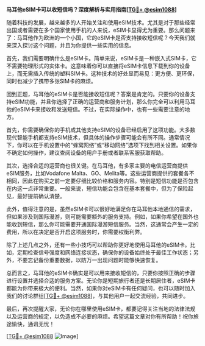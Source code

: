 **马耳他eSIM卡可以收短信吗？深度解析与实用指南[[TG💪+ @esim1088](https://t.me/s/esim1088)]**

随着科技的发展，越来越多的人开始关注和使用eSIM技术。尤其是对于那些经常出国或者需要在多个国家使用手机的人来说，eSIM卡显得尤为重要。那么问题来了：马耳他作为欧洲的一个小国，它的eSIM卡是否支持接收短信呢？今天我们就来深入探讨这个问题，并且为你提供一些实用的信息。

首先，我们需要明确什么是eSIM卡。简单来说，eSIM卡是一种嵌入式SIM卡，它不需要物理形式的实体卡。这意味着你可以直接将eSIM卡信息下载到你的设备上，而无需插入传统的塑料SIM卡。这种技术的好处显而易见：更方便、更环保，同时也减少了携带多张SIM卡的麻烦。

回到正题，马耳他的eSIM卡是否能接收短信呢？答案是肯定的。只要你的设备支持eSIM功能，并且你选择了正确的运营商和服务计划，那么你完全可以利用马耳他的eSIM卡来接收和发送短信。不过，在实际操作中，也有一些需要注意的地方。

首先，你需要确保你的手机或其他支持eSIM的设备已经启用了这项功能。大多数现代智能手机都支持eSIM技术，但具体的操作步骤可能会有所不同。通常情况下，你可以在手机设置中的“蜂窝网络”或“移动网络”选项下找到相关设置。如果你不确定如何操作，建议查阅设备的用户手册或者联系客服获取帮助。

其次，选择合适的运营商也很关键。在马耳他，有多家主要的电信运营商提供eSIM服务，比如Vodafone Malta、GO、Melita等。这些运营商提供的套餐各不相同，因此在购买之前一定要仔细比较价格和服务内容。特别是短信功能是否包含在内这一点非常重要。一般来说，短信功能会包含在基本套餐中，但为了保险起见，最好提前确认清楚。

此外，值得注意的是，虽然eSIM卡可以很好地满足你在马耳他本地通信的需求，但如果涉及到国际漫游，则可能需要额外的服务支持。例如，如果你希望在国外也能收到短信，那么你可能需要开通国际漫游短信服务。当然，这通常会产生一定的费用，所以在决定是否开启这项服务时，你需要权衡利弊。

除了上述几点之外，还有一些小技巧可以帮助你更好地使用马耳他的eSIM卡。比如，定期检查信号强度和网络连接状态，确保你的设备始终处于最佳工作状态；另外，不要忘记备份重要数据，以防万一出现问题时能够快速恢复。

总而言之，马耳他的eSIM卡确实是可以用来接收短信的，只要你按照正确的步骤进行设置并选择合适的服务方案。无论你是短期旅行者还是长期居住者，eSIM卡都能为你带来极大的便利。当然，如果你对eSIM卡有任何疑问，也可以随时加入我们的讨论群组[[TG💪+ @esim1088](https://t.me/s/esim1088)]，与其他用户一起交流经验，共同进步。

最后，再次提醒大家，无论你在哪里使用eSIM卡，都要记得关注当地的法律法规以及运营商的规定，以免造成不必要的麻烦。希望这篇文章对你有所帮助！祝你旅途愉快，通讯无忧！

[[TG💪+ @esim1088](https://t.me/s/esim1088) ![Image](https://i.postimg.cc/4NQfJmqS/Snipaste-2025-05-13-00-14-12.png)]